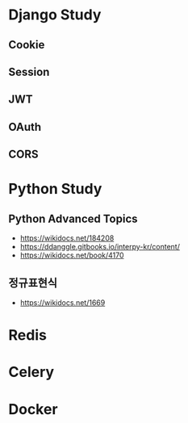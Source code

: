 # Django Study
## Cookie
## Session
## JWT
## OAuth
## CORS
# Python Study
## Python Advanced Topics
- https://wikidocs.net/184208
- https://ddanggle.gitbooks.io/interpy-kr/content/
- https://wikidocs.net/book/4170
## 정규표현식
- https://wikidocs.net/1669
# Redis
# Celery
# Docker

